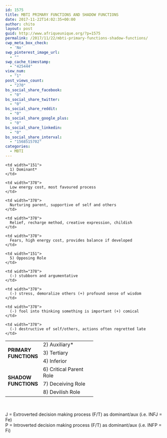```yaml
---
id: 1575
title: MBTI PRIMARY FUNCTIONS AND SHADOW FUNCTIONS
date: 2017-11-22T14:02:35+00:00
author: chito
layout: post
guid: http://www.afriqueunique.org/?p=1575
permalink: /2017/11/22/mbti-primary-functions-shadow-functions/
cwp_meta_box_check:
  - 'No'
swp_pinterest_image_url:
  - ""
swp_cache_timestamp:
  - "425444"
view_num:
  - "1"
post_views_count:
  - "270"
bs_social_share_facebook:
  - "0"
bs_social_share_twitter:
  - "0"
bs_social_share_reddit:
  - "0"
bs_social_share_google_plus:
  - "0"
bs_social_share_linkedin:
  - "0"
bs_social_share_interval:
  - "1568515702"
categories:
  - MBTI
---
```

<table width="100%">
  <tr>
    <td rowspan="4" width="94">
      <strong>PRIMARY FUNCTIONS</strong>
    </td>
    
    <td width="151">
      1) Dominant*
    </td>
    
    <td width="378">
      Low energy cost, most favoured process
    </td>
  </tr>
  
  <tr>
    <td width="151">
      2) Auxiliary*
    </td>
    
    <td width="378">
      Nurturing parent, supportive of self and others
    </td>
  </tr>
  
  <tr>
    <td width="151">
      3) Tertiary
    </td>
    
    <td width="378">
      Relief, recharge method, creative expression, childish
    </td>
  </tr>
  
  <tr>
    <td width="151">
      4) Inferior
    </td>
    
    <td width="378">
      Fears, high energy cost, provides balance if developed
    </td>
  </tr>
  
  <tr>
    <td rowspan="4" width="94">
      <strong>SHADOW FUNCTIONS</strong>
    </td>
    
    <td width="151">
      5) Opposing Role
    </td>
    
    <td width="378">
      (-) stubborn and argumentative
    </td>
  </tr>
  
  <tr>
    <td width="151">
      6) Critical Parent Role
    </td>
    
    <td width="378">
      (-) stress, demoralize others (+) profound sense of wisdom
    </td>
  </tr>
  
  <tr>
    <td width="151">
      7) Deceiving Role
    </td>
    
    <td width="378">
      (-) fool into thinking something is important (+) comical
    </td>
  </tr>
  
  <tr>
    <td width="151">
      8) Devilish Role
    </td>
    
    <td width="378">
      (-) destructive of self/others, actions often regretted late
    </td>
  </tr>
</table>

&nbsp;

J = Extroverted decision making process (F/T) as dominant/aux (i.e. INFJ = Fe)  
P = Introverted decision making process (F/T) as dominant/aux (i.e. INFP = Fi)